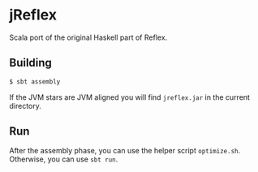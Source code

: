 # jReflex

Scala port of the original Haskell part of Reflex.

## Building

```sh
$ sbt assembly
```

If the JVM stars are JVM aligned you will find `jreflex.jar` in the current
directory.

## Run

After the assembly phase, you can use the helper script `optimize.sh`.
Otherwise, you can use `sbt run`.

